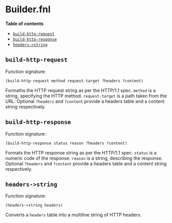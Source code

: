 # Builder.fnl

**Table of contents**

- [`build-http-request`](#build-http-request)
- [`build-http-response`](#build-http-response)
- [`headers->string`](#headers-string)

## `build-http-request`
Function signature:

```
(build-http-request method request-target ?headers ?content)
```

Formaths the HTTP request string as per the HTTP/1.1 spec.
`method` is a string, specifying the HTTP method.  `request-target` is
a path taken from the URL.  Optional `?headers` and `?content` provide
a headers table and a content string respectively.

## `build-http-response`
Function signature:

```
(build-http-response status reason ?headers ?content)
```

Formats the HTTP response string as per the HTTP/1.1 spec.
`status` is a numeric code of the response.  `reason` is a string,
describing the response.  Optional `?headers` and `?content` provide a
headers table and a content string respectively.

## `headers->string`
Function signature:

```
(headers->string headers)
```

Converts a `headers` table into a multiline string of HTTP headers.


<!-- Generated with Fenneldoc v1.0.1
     https://gitlab.com/andreyorst/fenneldoc -->
